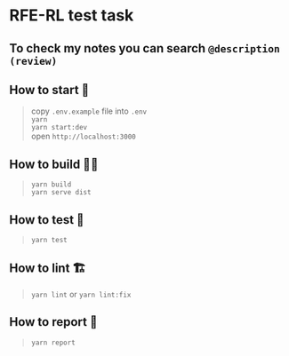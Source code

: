 # RFE-RL test task
## To check my notes you can search `@description (review)`
## How to start 🚀
> copy `.env.example` file into `.env` \
> `yarn` \
> `yarn start:dev` \
> open `http://localhost:3000`
## How to build 👷‍♀️
> `yarn build` \
> `yarn serve dist`
## How to test 🧪
> `yarn test`
## How to lint 🏗
> `yarn lint` or `yarn lint:fix`
## How to report 📝
> `yarn report`